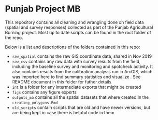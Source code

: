 # Punjab Project MB
This repository contains all cleaning and wrangling done on field data (spatial and survey responses) collected as part of the Punjab Agricultural Burning project. Most up to date scripts can be found in the root folder of the repo. 

Below is a list and descriptions of the folders contained in this repo:
- `raw_spatial` contains the raw GIS coordinate data, shared in Nov 2019
- `raw_csv` contains any raw data with survey results from the field, including the baseline survey and monitoring and spotcheck activity. It also contains results from the calibration analysis run in ArcGIS, which was imported here to find summary statistics and visualize . See README document in this folder for futher details. 
- `int` is a folder for any intermediate exports that might be created
- `figs` contains any figure exports
- `outputs_mb` contains all the spatial datasets that where created in the `creating_polygons.Rmd`
- `old_scripts` contain scripts that are old and have newer versions, but are being kept in case there is helpful code in them 
